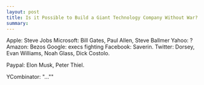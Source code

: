 ```yaml
---
layout: post
title: Is it Possible to Build a Giant Technology Company Without War?
summary:
---
```


Apple: Steve Jobs
Microsoft: Bill Gates, Paul Allen, Steve Ballmer
Yahoo: ?
Amazon: Bezos
Google: execs fighting
Facebook: Saverin.
Twitter: Dorsey, Evan Williams, Noah Glass, Dick Costolo.

Paypal: Elon Musk, Peter Thiel.


YCombinator: "...""


